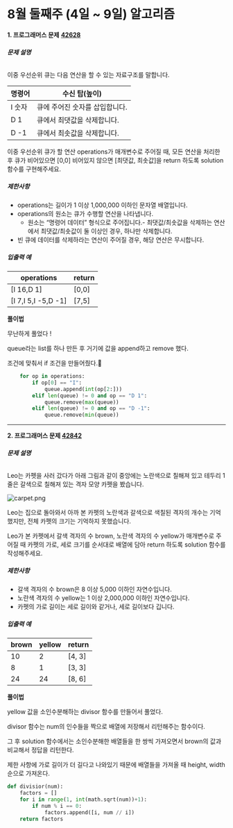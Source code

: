 # 8월 둘째주 (4일 ~ 9일) 알고리즘

**1. 프로그래머스 문제** [**42628**](https://programmers.co.kr/learn/courses/30/lessons/42628)

###### **문제 설명**

이중 우선순위 큐는 다음 연산을 할 수 있는 자료구조를 말합니다.

| 명령어 | 수신 탑(높이)                  |
| ------ | ------------------------------ |
| I 숫자 | 큐에 주어진 숫자를 삽입합니다. |
| D 1    | 큐에서 최댓값을 삭제합니다.    |
| D -1   | 큐에서 최솟값을 삭제합니다.    |

이중 우선순위 큐가 할 연산 operations가 매개변수로 주어질 때, 모든 연산을 처리한 후 큐가 비어있으면 [0,0] 비어있지 않으면 [최댓값, 최솟값]을 return 하도록 solution 함수를 구현해주세요.

##### **제한사항**

- operations는 길이가 1 이상 1,000,000 이하인 문자열 배열입니다.
- operations의 원소는 큐가 수행할 연산을 나타냅니다.
  - 원소는 “명령어 데이터” 형식으로 주어집니다.- 최댓값/최솟값을 삭제하는 연산에서 최댓값/최솟값이 둘 이상인 경우, 하나만 삭제합니다.
- 빈 큐에 데이터를 삭제하라는 연산이 주어질 경우, 해당 연산은 무시합니다.

##### **입출력 예**

| operations          | return |
| ------------------- | ------ |
| [I 16,D 1]          | [0,0]  |
| [I 7,I 5,I -5,D -1] | [7,5]  |

**풀이법**

무난하게 풀었다 !

queue라는 list를 하나 만든 후 거기에 값을 append하고 remove 했다.

조건에 맞춰서 if 조건을 만들어줬다.

```python
    for op in operations:
        if op[0] == "I":
            queue.append(int(op[2:]))
        elif len(queue) != 0 and op == "D 1":
            queue.remove(max(queue))
        elif len(queue) != 0 and op == "D -1":
            queue.remove(min(queue))
```

-----

**2. 프로그래머스 문제 [42842](https://github.com/khyunjiee/Algorithms/blob/master/8%EC%9B%94%203%EC%A3%BC%EC%B0%A8/Programmers42842.py)**

###### **문제 설명**

Leo는 카펫을 사러 갔다가 아래 그림과 같이 중앙에는 노란색으로 칠해져 있고 테두리 1줄은 갈색으로 칠해져 있는 격자 모양 카펫을 봤습니다.

![carpet.png](https://grepp-programmers.s3.ap-northeast-2.amazonaws.com/files/production/b1ebb809-f333-4df2-bc81-02682900dc2d/carpet.png)

Leo는 집으로 돌아와서 아까 본 카펫의 노란색과 갈색으로 색칠된 격자의 개수는 기억했지만, 전체 카펫의 크기는 기억하지 못했습니다.

Leo가 본 카펫에서 갈색 격자의 수 brown, 노란색 격자의 수 yellow가 매개변수로 주어질 때 카펫의 가로, 세로 크기를 순서대로 배열에 담아 return 하도록 solution 함수를 작성해주세요.

##### **제한사항**

- 갈색 격자의 수 brown은 8 이상 5,000 이하인 자연수입니다.
- 노란색 격자의 수 yellow는 1 이상 2,000,000 이하인 자연수입니다.
- 카펫의 가로 길이는 세로 길이와 같거나, 세로 길이보다 깁니다.

##### **입출력 예**

| brown | yellow | return |
| ----- | ------ | ------ |
| 10    | 2      | [4, 3] |
| 8     | 1      | [3, 3] |
| 24    | 24     | [8, 6] |

**풀이법**

yellow 값을 소인수분해하는 divisor 함수를 만들어서 풀었다.

divisor 함수는 num의 인수들을 짝으로 배열에 저장해서 리턴해주는 함수이다.

그 후 solution 함수에서는 소인수분해한 배열들을 한 쌍씩 가져오면서 brown의 값과 비교해서 정답을 리턴한다.

제한 사항에 가로 길이가 더 길다고 나와있기 때문에 배열들을 가져올 때 height, width 순으로 가져온다.

```python
def divisior(num):
    factors = []
    for i in range(1, int(math.sqrt(num))+1):
        if num % i == 0:
            factors.append([i, num // i])
    return factors
```

